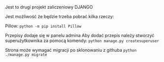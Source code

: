 Jest to drugi projekt zaliczeniowy DJANGO

Jest możliwość że będzie trzeba pobrać kilka rzeczy:

Pillow:
`python -m pip install Pillow`

Przepisy dodaje się w panelu admina
Aby dodać przepis należy stworzyć superużytkownika za pomocą komendy:
`python manage.py createsuperuser`

Strona może wymagać migracji po sklonowaniu z githuba
`python ./manage.py migrate`


